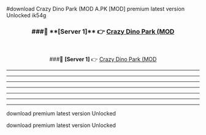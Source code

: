 #download Crazy Dino Park (MOD A.PK [MOD] premium latest version Unlocked ik54g 



<div align="center">
<h3>###🔹 **[Server 1]** 👉 <a href="https://download1apk.web.app/">Crazy Dino Park (MOD</a></h3><br>


###🔹 **[Server 1]** 👉 <a href="https://download1apk.web.app/">Crazy Dino Park (MOD</a></h3>
</div>



----------------------------------------------------------

----------------------------------------------------------

----------------------------------------------------------

----------------------------------------------------------

----------------------------------------------------------

----------------------------------------------------------

----------------------------------------------------------

download premium latest version Unlocked

download premium latest version Unlocked
